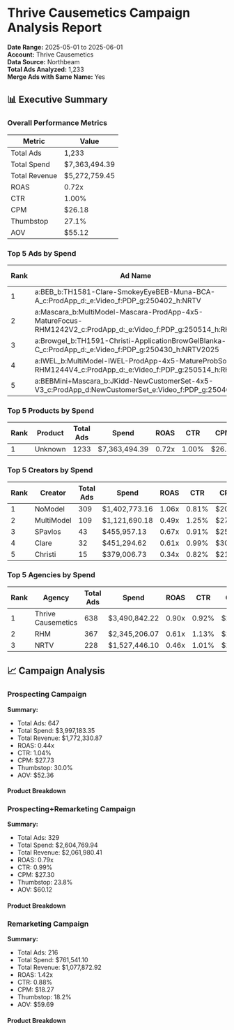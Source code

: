 # Thrive Causemetics Campaign Analysis Report

**Date Range:** 2025-05-01 to 2025-06-01  
**Account:** Thrive Causemetics  
**Data Source:** Northbeam  
**Total Ads Analyzed:** 1,233  
**Merge Ads with Same Name:** Yes

## 📊 Executive Summary

### Overall Performance Metrics

| Metric | Value |
|--------|-------|
| Total Ads | 1,233 |
| Total Spend | $7,363,494.39 |
| Total Revenue | $5,272,759.45 |
| ROAS | 0.72x |
| CTR | 1.00% |
| CPM | $26.18 |
| Thumbstop | 27.1% |
| AOV | $55.12 |

### Top 5 Ads by Spend

| Rank | Ad Name | Campaign | Product | Ad Type | Creator | Agency | Spend | ROAS | CTR | CPM | Thumbstop | AOV |
|------|---------|----------|---------|---------|---------|--------|-------|------|-----|-----|-----------|-----|
| 1 | a:BEB_b:TH1581-Clare-SmokeyEyeBEB-Muna-BCA-A_c:ProdApp_d:_e:Video_f:PDP_g:250402_h:NRTV | Prospecting | Unknown | Video | Clare | NRTV | $319,807.00 | 0.53x | 0.94% | $29.53 | 22.5% | $61.94 |
| 2 | a:Mascara_b:MultiModel-Mascara-ProdApp-4x5-MatureFocus-RHM1242V2_c:ProdApp_d:_e:Video_f:PDP_g:250514_h:RHM | Prospecting | Unknown | Video | MultiModel | RHM | $299,419.08 | 0.35x | 1.35% | $36.57 | 48.8% | $44.49 |
| 3 | a:Browgel_b:TH1591-Christi-ApplicationBrowGelBlanka-C_c:ProdApp_d:_e:Video_f:PDP_g:250430_h:NRTV2025 | Prospecting | Unknown | Video | Christi | NRTV | $291,969.20 | 0.33x | 0.80% | $21.83 | 28.1% | $41.16 |
| 4 | a:IWEL_b:MultiModel-IWEL-ProdApp-4x5-MatureProbSol-RHM1244V4_c:ProdApp_d:_e:Video_f:PDP_g:250514_h:RHM | Prospecting | Unknown | Video | MultiModel | RHM | $251,893.39 | 0.42x | 1.45% | $23.61 | 33.8% | $47.07 |
| 5 | a:BEBMini+Mascara_b:JKidd-NewCustomerSet-4x5-V3_c:ProdApp_d:NewCustomerSet_e:Video_f:PDP_g:250409 | Prospecting | Unknown | Video | JKidd | Thrive Causemetics | $225,488.48 | 0.37x | 0.99% | $37.75 | 32.6% | $52.97 |


### Top 5 Products by Spend

| Rank | Product | Total Ads | Spend | ROAS | CTR | CPM | Thumbstop | AOV |
|------|---------|-----------|-------|------|-----|-----|-----------|-----|
| 1 | Unknown | 1233 | $7,363,494.39 | 0.72x | 1.00% | $26.18 | 27.1% | $55.12 |


### Top 5 Creators by Spend

| Rank | Creator | Total Ads | Spend | ROAS | CTR | CPM | Thumbstop | AOV |
|------|---------|-----------|-------|------|-----|-----|-----------|-----|
| 1 | NoModel | 309 | $1,402,773.16 | 1.06x | 0.81% | $20.25 | 13.4% | $62.83 |
| 2 | MultiModel | 109 | $1,121,690.18 | 0.49x | 1.25% | $27.41 | 36.4% | $51.50 |
| 3 | SPavlos | 43 | $455,957.13 | 0.67x | 0.91% | $25.76 | 26.1% | $58.93 |
| 4 | Clare | 32 | $451,294.62 | 0.61x | 0.99% | $30.07 | 23.7% | $62.28 |
| 5 | Christi | 15 | $379,006.73 | 0.34x | 0.82% | $21.48 | 29.3% | $40.77 |


### Top 5 Agencies by Spend

| Rank | Agency | Total Ads | Spend | ROAS | CTR | CPM | Thumbstop | AOV |
|------|--------|-----------|-------|------|-----|-----|-----------|-----|
| 1 | Thrive Causemetics | 638 | $3,490,842.22 | 0.90x | 0.92% | $25.04 | 24.1% | $55.42 |
| 2 | RHM | 367 | $2,345,206.07 | 0.61x | 1.13% | $28.50 | 32.4% | $56.37 |
| 3 | NRTV | 228 | $1,527,446.10 | 0.46x | 1.01% | $25.66 | 26.0% | $51.50 |

## 📈 Campaign Analysis


### Prospecting Campaign

**Summary:**
- Total Ads: 647
- Total Spend: $3,997,183.35
- Total Revenue: $1,772,330.87
- ROAS: 0.44x
- CTR: 1.04%
- CPM: $27.73
- Thumbstop: 30.0%
- AOV: $52.36

#### Product Breakdown


### Prospecting+Remarketing Campaign

**Summary:**
- Total Ads: 329
- Total Spend: $2,604,769.94
- Total Revenue: $2,061,980.41
- ROAS: 0.79x
- CTR: 0.99%
- CPM: $27.30
- Thumbstop: 23.8%
- AOV: $60.12

#### Product Breakdown


### Remarketing Campaign

**Summary:**
- Total Ads: 216
- Total Spend: $761,541.10
- Total Revenue: $1,077,872.92
- ROAS: 1.42x
- CTR: 0.88%
- CPM: $18.27
- Thumbstop: 18.2%
- AOV: $59.69

#### Product Breakdown
